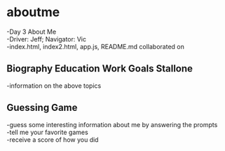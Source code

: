 # aboutme
-Day 3 About Me  
 -Driver: Jeff; Navigator: Vic  
 -index.html, index2.html, app.js, README.md collaborated on
## Biography Education Work Goals Stallone  
-information on the above topics  
## Guessing Game  
-guess some interesting information about me by answering the prompts  
-tell me your favorite games  
-receive a score of how you did    
